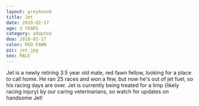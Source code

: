 ```yaml
---
layout: greyhound
title: Jet
date: 2010-02-17
age: 3 YEARS
category: adopted
doa: 2010-02-17
color: RED FAWN
pic: jet.jpg
sex: MALE
---
```


Jet is a newly retiring 3.5 year old male, red fawn fellow, looking for a place to call home.  He ran 25 races and
won a few, but now he's out of jet fuel, so his racing days are over.  Jet is currently being treated for a limp (likely
racing injury) by our caring veterinarians, so watch for updates on handsome Jet!
